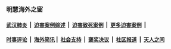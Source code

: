 
### 明慧海外之窗

####  [武汉肺炎](indexes/365.md?t=02032100) &nbsp;|&nbsp;  [迫害案例综述](indexes/328.md?t=02032100) &nbsp;|&nbsp; [迫害致死案例](indexes/277.md?t=02032100)  &nbsp;|&nbsp; [更多迫害案例](indexes/81.md?t=02032100)  &nbsp;|&nbsp; 
####  [时事评论](indexes/251.md?t=02032100) &nbsp;|&nbsp; [海外简讯](indexes/245.md?t=02032100)&nbsp;|&nbsp;  [社会支持](indexes/140.md?t=02032100) &nbsp;|&nbsp; [褒奖决议](indexes/282.md?t=02032100) &nbsp;|&nbsp; [社区报道](indexes/91.md?t=02032100)  &nbsp;|&nbsp; [天人之间](indexes/78.md?t=02032100) 

